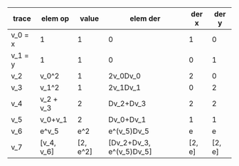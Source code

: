 | trace   | elem op | value   |   elem der    | der x | der y |
| ------- | ------- | ------- | ------------  |-------|-------|
| v_0 = x |    1    |    1    |       0       |   1   |   0   |
| v_1 = y |    1    |    1    |       0       |   0   |   1   |
| v_2     |  v_0^2  |    1    |    2v_0Dv_0   |   2   |   0   |
| v_3     |  v_1^2  |    1    |    2v_1Dv_1   |   0   |   2   |
| v_4     | v_2 + v_3 |   2   |    Dv_2+Dv_3  |   2   |   2   |
| v_5     | v_0+v_1 |    2    |   Dv_0+Dv_1   |   1   |   1   |
| v_6     |  e^v_5  |   e^2   |  e^(v_5)Dv_5  |   e   |   e   |
| v_7     | [v_4, v_6] | [2, e^2] | [Dv_2+Dv_3, e^(v_5)Dv_5] | [2, e] | [2, e] |
